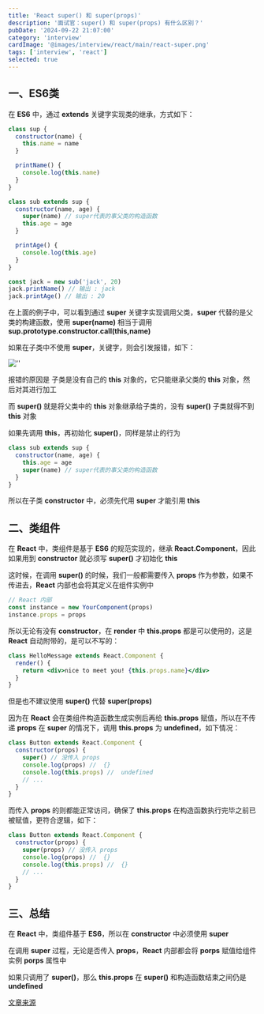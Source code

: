 ```yaml
---
title: 'React super() 和 super(props)'
description: '面试官：super() 和 super(props) 有什么区别？'
pubDate: '2024-09-22 21:07:00'
category: 'interview'
cardImage: '@images/interview/react/main/react-super.png'
tags: ['interview', 'react']
selected: true
---
```


## 一、ES6类

在 **ES6** 中，通过 **extends** 关键字实现类的继承，方式如下：

```js
class sup {
  constructor(name) {
    this.name = name
  }

  printName() {
    console.log(this.name)
  }
}

class sub extends sup {
  constructor(name, age) {
    super(name) // super代表的事父类的构造函数
    this.age = age
  }

  printAge() {
    console.log(this.age)
  }
}

const jack = new sub('jack', 20)
jack.printName() // 输出 : jack
jack.printAge() // 输出 : 20
```

在上面的例子中，可以看到通过 **super** 关键字实现调用父类，**super** 代替的是父类的构建函数，使用 **super(name)** 相当于调用 **sup.prototype.constructor.call(this,name)**

如果在子类中不使用 **super**，关键字，则会引发报错，如下：

![''](@images/interview/react/react-super/image.png)

报错的原因是 子类是没有自己的 **this** 对象的，它只能继承父类的 **this** 对象，然后对其进行加工

而 **super()** 就是将父类中的 **this** 对象继承给子类的，没有 **super()** 子类就得不到 **this** 对象

如果先调用 **this**，再初始化 **super()**，同样是禁止的行为

```js
class sub extends sup {
  constructor(name, age) {
    this.age = age
    super(name) // super代表的事父类的构造函数
  }
}
```

所以在子类 **constructor** 中，必须先代用 **super** 才能引用 **this**

## 二、类组件

在 **React** 中，类组件是基于 **ES6** 的规范实现的，继承 **React.Component**，因此如果用到 **constructor** 就必须写 **super()** 才初始化 **this**

这时候，在调用 **super()** 的时候，我们一般都需要传入 **props** 作为参数，如果不传进去，**React** 内部也会将其定义在组件实例中

```js
// React 内部
const instance = new YourComponent(props)
instance.props = props
```

所以无论有没有 **constructor**，在 **render** 中 **this.props** 都是可以使用的，这是 **React** 自动附带的，是可以不写的：

```jsx
class HelloMessage extends React.Component {
  render() {
    return <div>nice to meet you! {this.props.name}</div>
  }
}
```

但是也不建议使用 **super()** 代替 **super(props)**

因为在 **React** 会在类组件构造函数生成实例后再给 **this.props** 赋值，所以在不传递 **props** 在 **super** 的情况下，调用 **this.props** 为 **undefined**，如下情况：

```jsx
class Button extends React.Component {
  constructor(props) {
    super() // 没传入 props
    console.log(props) //  {}
    console.log(this.props) //  undefined
    // ...
  }
}
```

而传入 **props** 的则都能正常访问，确保了 **this.props** 在构造函数执行完毕之前已被赋值，更符合逻辑，如下：

```jsx
class Button extends React.Component {
  constructor(props) {
    super(props) // 没传入 props
    console.log(props) //  {}
    console.log(this.props) //  {}
    // ...
  }
}
```

## 三、总结

在 **React** 中，类组件基于 **ES6**，所以在 **constructor** 中必须使用 **super**

在调用 **super** 过程，无论是否传入 **props**，**React** 内部都会将 **porps** 赋值给组件实例 **porps** 属性中

如果只调用了 **super()**，那么 **this.props** 在 **super()** 和构造函数结束之间仍是 **undefined**

[文章来源](<https://vue3js.cn/interview/React/super()_super(props).html>)
